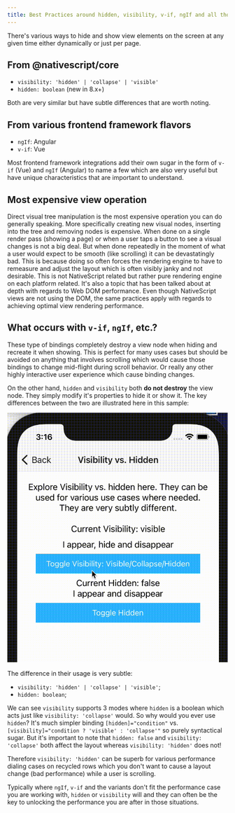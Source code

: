 ```yaml
---
title: Best Practices around hidden, visibility, v-if, ngIf and all those "if" things
---
```


There's various ways to hide and show view elements on the screen at any given time either dynamically or just per page.

## From @nativescript/core

- `visibility: 'hidden' | 'collapse' | 'visible'`
- `hidden: boolean` (new in 8.x+)

Both are very similar but have subtle differences that are worth noting.

## From various frontend framework flavors

- `ngIf`: Angular
- `v-if`: Vue

Most frontend framework integrations add their own sugar in the form of `v-if` (Vue) and `ngIf` (Angular) to name a few which are also very useful but have unique characteristics that are important to understand.

## Most expensive view operation

Direct visual tree manipulation is the most expensive operation you can do generally speaking. More specifically creating new visual nodes, inserting into the tree and removing nodes is expensive. When done on a single render pass (showing a page) or when a user taps a button to see a visual changes is not a big deal. But when done repeatedly in the moment of what a user would expect to be smooth (like scrolling) it can be devastatingly bad. This is because doing so often forces the rendering engine to have to remeasure and adjust the layout which is often visibly janky and not desirable. This is not NativeScript related but rather pure rendering engine on each platform related. It's also a topic that has been talked about at depth with regards to Web DOM performance. Even though NativeScript views are not using the DOM, the same practices apply with regards to achieving optimal view rendering performance.

## What occurs with `v-if`, `ngIf`, etc.?

These type of bindings completely destroy a view node when hiding and recreate it when showing. This is perfect for many uses cases but should be avoided on anything that involves scrolling which would cause those bindings to change mid-flight during scroll behavior. Or really any other highly interactive user experience which cause binding changes.

On the other hand, `hidden` and `visibility` both **do not destroy** the view node. They simply modify it's properties to hide it or show it. The key differences between the two are illustrated here in this sample:

<img src="/assets/images/hidden-v-vis.gif">

The difference in their usage is very subtle:

- `visibility: 'hidden' | 'collapse' | 'visible'`;
- `hidden: boolean`;

We can see `visibility` supports 3 modes where `hidden` is a boolean which acts just like `visibility: 'collapse'` would. So why would you ever use `hidden`? It's much simpler binding `[hidden]="condition"` vs. `[visibility]="condition ? 'visible' : 'collapse'"` so purely syntactical sugar. But it's important to note that `hidden: false` and `visibility: 'collapse'` both affect the layout whereas `visibility: 'hidden'` does not!

Therefore `visibility: 'hidden'` can be superb for various performance dialing cases on recycled rows which you don't want to cause a layout change (bad performance) while a user is scrolling.

Typically where `ngIf`, `v-if` and the variants don't fit the performance case you are working with, `hidden` or `visibility` will and they can often be the key to unlocking the performance you are after in those situations.
